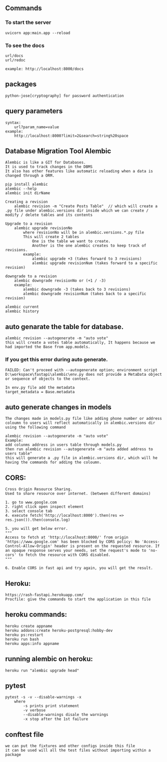 ## Commands

### To start the server
    uvicorn app:main.app --reload

### To see the docs
    url/docs
    url/redoc

    example: http://localhost:8000/docs

## packages
    python-jose[cryptography] for password authentication

## query parameters
    syntax:
        url?param_name=value
    example:
        http://localhost:8000?limit=2&search=string%20space

## Database Migration Tool Alembic
    Alembic is like a GIT for Databases.
    It is used to track changes in the DBMS
    It also has other features like automatic reloading when a data is changed through a ORM.

    pip install alembic
    alembic --help
    alembic init dirName

    Creating a revision
        alembic revision -m "Create Posts Table"  // which will create a .py file under alembic.versions dir inside which we can create / modify / delete tables and its contents

    Upgrade to a revision
        alembic upgrade revisionNo
            where revisionNo will be in alembic.versions.*.py file
            This will create 2 tables
                One is the table we want to create.
                Another is the one alembic creates to keep track of revisions.
            example:
                alembic upgrade +3 (takes forward to 3 revisions)
                alembic upgrade revisionNum (takes forward to a specific revision)

    downgrade to a revision
        alembic downgrade revisionNo or (+1 / -3)
        example:
            alembic downgrade -3 (takes back to 3 revisions)
            alembic downgrade revisionNum (takes back to a specific revision)

    alembic current
    alembic history

## auto genarate the table for database.
    alembic revision --autogenerate -m "auto vote"
    this will create a votes table automatically, It happens because we had imported the Base from app.models.

### If you get this error during auto generate.
    FAILED: Can't proceed with --autogenerate option; environment script D:\workspace\fastapi\alembic\env.py does not provide a MetaData object or sequence of objects to the context.

    In env.py file add the metadata
    target_metadata = Base.metadata

## auto generate changes in models

    The changes made in models.py file like adding phone number or address coloumn to users will reflect automatically in alembic.versions dir using the following command
    
    alembic revision --autogenerate -m "auto vote"
    Example:
    add colunms address in users table through models.py
    then run alembic revision --autogenerate -m "auto added address to users table"
    this will generate a .py file in alembic.versions dir, which will he having the commands for adding the coloumn.

## CORS:
    Cross Origin Resource Sharing.
    Used to share resource over internet. (between different domains)

    1. go to www.google.com
    2. right click open inspect element
    3. select console tab
    4. execute fetch('http://localhost:8000').then(res => res.json()).then(console.log)
    
    5. you will get below error.
    """
    Access to fetch at 'http://localhost:8000/' from origin 'https://www.google.com' has been blocked by CORS policy: No 'Access-Control-Allow-Origin' header is present on the requested resource. If an opaque response serves your needs, set the request's mode to 'no-cors' to fetch the resource with CORS disabled.
    """

    6. Enable CORS in fast api and try again, you will get the result.

## Heroku:
    https://rash-fastapi.herokuapp.com/
    Procfile: give the commands to start the application in this file
    
## heroku commands:
    heroku create appname
    heroku addons:create heroku-postgresql:hobby-dev
    heroku ps:restart
    heroku run bash
    heroku apps:info appname

## running alembic on heroku:
    heroku run "alembic upgrade head"

## pytest
    pytest -s -v --disable-warnings -x
        where
            -s prints print statement
            -v verbose
            --disable-warnings disale the warnings
            -x stop after the 1st failure


## conftest file
    we can put the fixtures and other configs inside this file
    it can be used will all the test files without importing within a package

